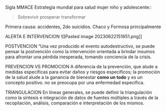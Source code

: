 Sigla MMACE
Estrategia mundial para salud mujer niño y adolescente::
>Sobrevivir
>prosperar
>transformar

Primera causa: accidentes,
2do suicidios.
Chaco y Formosa principalmente

ALERTA E INTERVENCION
![[Pasted image 20230622151651.png]]

POSTVENCION
“Una vez producido el evento autodestructivo, se puede pensar la postvención como la intervención orientada a brindar insumos para afrontar una pérdida inesperada, tomando conciencia de la crisis.

PREVENCION VS PROMOCION
A diferencia de la prevención, que alude a medidas específicas para evitar daños y riesgos específicos; la promoción de la salud alude a la ganancia de bienestar **como un todo** y es un concepto positivo. no se preocupa por una enfermedad específica.

TRIANGULACION
En líneas generales, se puede definir la triangulación como la síntesis e integración de datos de fuentes múltiples a través de la recopilación, análisis, comparación e interpretación de los mismos.

